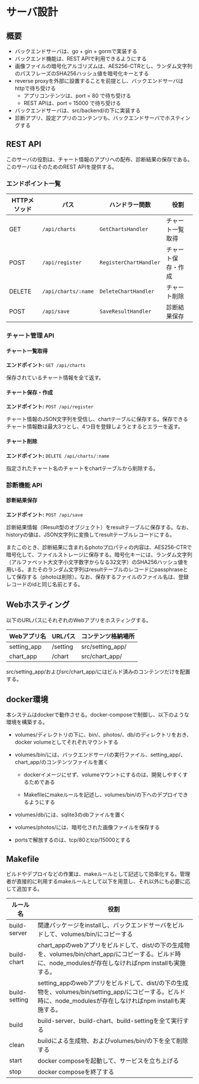 # サーバ設計

## 概要

* バックエンドサーバは、go + gin + gormで実装する
* バックエンド機能は、REST APIで利用できるようにする
* 画像ファイルの暗号化アルゴリズムは、AES256-CTRとし、ランダム文字列のパスフレーズのSHA256ハッシュ値を暗号化キーとする
* reverse proxyを外部に設置することを前提とし、バックエンドサーバはhttpで待ち受ける
  * アプリコンテンツは、port = 80 で待ち受ける
  * REST APIは、port = 15000 で待ち受ける
* バックエンドサーバは、src/backend/の下に実装する
* 診断アプリ、設定アプリのコンテンツも、バックエンドサーバでホスティングする



## REST API

このサーバの役割は、チャート情報のアプリへの配布、診断結果の保存である。このサーバはそのためのREST APIを提供する。

### エンドポイント一覧

| HTTPメソッド | パス                | ハンドラー関数         | 役割               |
| ------------ | ------------------- | ---------------------- | ------------------ |
| GET          | `/api/charts`       | `GetChartsHandler`     | チャート一覧取得   |
| POST         | `/api/register`     | `RegisterChartHandler` | チャート保存・作成 |
| DELETE       | `/api/charts/:name` | `DeleteChartHandler`   | チャート削除       |
| POST         | `/api/save`         | `SaveResultHandler`    | 診断結果保存       |

### チャート管理 API

#### チャート一覧取得

**エンドポイント:** `GET /api/charts`

保存されているチャート情報を全て返す。

#### チャート保存・作成

**エンドポイント:** `POST /api/register`

チャート情報のJSON文字列を受信し、chartテーブルに保存する。保存できるチャート情報数は最大3つとし、4つ目を登録しようとするとエラーを返す。

#### チャート削除

**エンドポイント:** `DELETE /api/charts/:name`

指定されたチャート名のチャートをchartテーブルから削除する。

### 診断機能 API

#### 診断結果保存

**エンドポイント:** `POST /api/save`

診断結果情報（IResult型のオブジェクト）をresultテーブルに保存する。なお、historyの値は、JSON文字列に変換してresultテーブルレコードにする。

またこのとき、診断結果に含まれるphotoプロパティの内容は、AES256-CTRで暗号化して、ファイルストレージに保存する。暗号化キーには、ランダム文字列（アルファベット大文字小文字数字からなる32文字）のSHA256ハッシュ値を用いる。またそのランダム文字列はresultテーブルのレコードにpassphraseとして保存する（photoは削除）。なお、保存するファイルのファイル名は、登録レコードのidと同じ名前とする。



## Webホスティング

以下のURLパスにそれぞれのWebアプリをホスティングする。

| Webアプリ名 | URLパス  | コンテンツ格納場所 |
| ----------- | -------- | ------------------ |
| setting_app | /setting | src/setting_app/   |
| chart_app   | /chart   | src/chart_app/     |

src/setting_app/およびsrc/chart_app/にはビルド済みのコンテンツだけを配置する。





## docker環境

本システムはdockerで動作させる。docker-composeで制御し、以下のような環境を構築する。

* volumes/ディレクトリの下に、bin/、photos/、db/のディレクトリをおき、docker volumeとしてそれぞれマウントする
* volumes/bin/には、バックエンドサーバの実行ファイル、setting_app/、chart_app/のコンテンツファイルを置く
  * dockerイメージにせず、volumeマウントにするのは、開発しやすくするためである

  * Makefileにmakeルールを記述し、volumes/bin/の下へのデプロイできるようにする

* volumes/db/には、sqlite3のdbファイルを置く
* volumes/photos/には、暗号化された画像ファイルを保存する
* portsで解放するのは、tcp/80とtcp/15000とする



## Makefile

ビルドやデプロイなどの作業は、makeルールとして記述して効率化する。管理者が直接的に利用するmakeルールとして以下を用意し、それ以外にも必要に応じて追加する。

| ルール名      | 役割                                                         |
| ------------- | ------------------------------------------------------------ |
| build-server  | 関連パッケージをinstallし、バックエンドサーバをビルドして、volumes/bin/にコピーする |
| build-chart   | chart_appのwebアプリをビルドして、dist/の下の生成物を、volumes/bin/chart_app/にコピーする。ビルド時に、node_modulesが存在しなければnpm installも実施する。 |
| build-setting | setting_appのwebアプリをビルドして、dist/の下の生成物を、volumes/bin/setting_app/にコピーする。ビルド時に、node_modulesが存在しなければnpm installも実施する。 |
| build         | build-server、build-chart、build-settingを全て実行する       |
| clean         | buildによる生成物、およびvolumes/bin/の下を全て削除する      |
| start         | docker composeを起動して、サービスを立ち上げる               |
| stop          | docker composeを終了する                                     |





